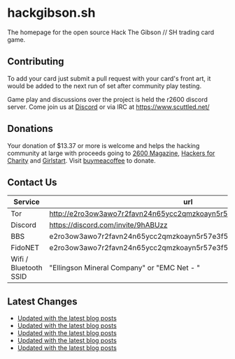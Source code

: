 # hackgibson.sh
The homepage for the open source Hack The Gibson // SH trading card game.


## Contributing

To add your card just submit a pull request with your card's front art, it would be added to the next run of set after community play testing.

Game play and discussions over the project is held the r2600 discord server. Come join us at [Discord](https://discord.com/invite/9hABUzz) or via IRC at https://www.scuttled.net/


## Donations

Your donation of $13.37 or more is welcome and helps the hacking community at large with proceeds going to [2600 Magazine](https://2600.com/), [Hackers for Charity](https://hackersforcharity.org) and [Girlstart](https://girlstart.org).  Visit [buymeacoffee](https://www.buymeacoffee.com/hackgibson.sh) to donate.


## Contact Us

Service | url
-|-
Tor | http://e2ro3ow3awo7r2favn24n65ycc2qmzkoayn5r57e3f56nvjwdcgg32ad.onion
Discord | https://discord.com/invite/9hABUzz
BBS | e2ro3ow3awo7r2favn24n65ycc2qmzkoayn5r57e3f56nvjwdcgg32ad.onion:23
FidoNET | e2ro3ow3awo7r2favn24n65ycc2qmzkoayn5r57e3f56nvjwdcgg32ad.onion:24554
Wifi / Bluetooth SSID | "Ellingson Mineral Company" or "EMC Net - <fidonet address>"

## Latest Changes
<!-- BLOG-POST-LIST:START -->
- [Updated with the latest blog posts](https://github.com/DFW2600/hackgibson.sh/commit/356624d9de7948b4c114efa325006f605679399d)
- [Updated with the latest blog posts](https://github.com/DFW2600/hackgibson.sh/commit/5091da5eed7e955e2f6df867f27afaf767e1503f)
- [Updated with the latest blog posts](https://github.com/DFW2600/hackgibson.sh/commit/37d748c932a7a543f447279efe498a684ce9f075)
- [Updated with the latest blog posts](https://github.com/DFW2600/hackgibson.sh/commit/c776a864c987acee246ea3f24314bc0ad3c2adb2)
- [Updated with the latest blog posts](https://github.com/DFW2600/hackgibson.sh/commit/1bf4efafc4a4a2b2e0324d99f77cc1c6f6b4c6dd)
<!-- BLOG-POST-LIST:END -->
